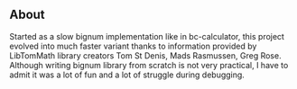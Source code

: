 ## About
Started as a slow bignum implementation like in bc-calculator, this project evolved into 
much faster variant thanks to information provided by LibTomMath library creators 
Tom St Denis, Mads Rasmussen, Greg Rose.
Although writing bignum library from scratch is not very practical, I have to admit
it was a lot of fun and a lot of struggle during debugging.
